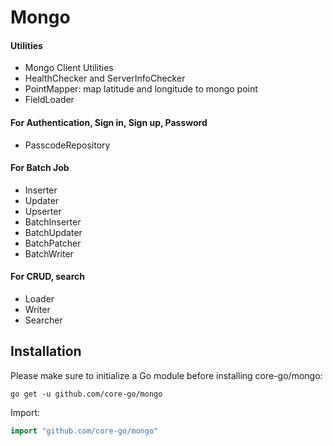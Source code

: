 # Mongo
#### Utilities
- Mongo Client Utilities
- HealthChecker and ServerInfoChecker
- PointMapper: map latitude and longitude to mongo point
- FieldLoader
#### For Authentication, Sign in, Sign up, Password
- PasscodeRepository
#### For Batch Job
- Inserter
- Updater
- Upserter
- BatchInserter
- BatchUpdater
- BatchPatcher
- BatchWriter
#### For CRUD, search
- Loader
- Writer
- Searcher

## Installation
Please make sure to initialize a Go module before installing core-go/mongo:

```shell
go get -u github.com/core-go/mongo
```

Import:
```go
import "github.com/core-go/mongo"
```
